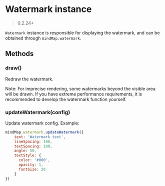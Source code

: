 # Watermark instance

> 0.2.24+

`Watermark` instance is responsible for displaying the watermark, and can be obtained
through `mindMap.watermark`.

## Methods

### draw()

Redraw the watermark.

Note: For imprecise rendering, some watermarks beyond the visible area will be drawn. If you have extreme performance requirements, it is recommended to develop the watermark function yourself.

### updateWatermark(config)

Update watermark config. Example:

```js
mindMap.watermark.updateWatermark({
    text: 'Watermark text',
    lineSpacing: 100,
    textSpacing: 100,
    angle: 50,
    textStyle: {
      color: '#000',
      opacity: 1,
      fontSize: 20
    }
})
```